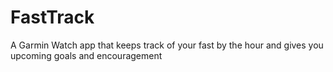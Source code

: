 # FastTrack
A Garmin Watch app that keeps track of your fast by the hour and gives you upcoming goals and encouragement
